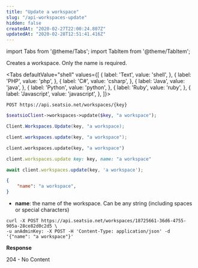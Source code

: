 ```yaml
---
title: "Update a workspace"
slug: "/api-workspaces-update"
hidden: false
createdAt: "2020-02-27T22:00:24.807Z"
updatedAt: "2020-02-28T12:51:41.416Z"
---
```


import Tabs from '@theme/Tabs';
import TabItem from '@theme/TabItem';

Creates a workspace. Only the name is required.



<Tabs 
  defaultValue="shell"
  values={[
{ label: 'Text', value: 'shell', },
{ label: 'PHP', value: 'php', },
{ label: 'C#', value: 'csharp', },
{ label: 'Java', value: 'java', },
{ label: 'Python', value: 'python', },
{ label: 'Ruby', value: 'ruby', },
{ label: 'Javascript', value: 'javascript', },
]}>
<TabItem value='shell'>

```shell
POST https://api.seatsio.net/workspaces/{key}
```

</TabItem>
<TabItem value='php'>

```php
$seatsioClient->workspaces->update($key, "a workspace");
```

</TabItem>
<TabItem value='csharp'>

```csharp
Client.Workspaces.Update(key, "a workspace);

```

</TabItem>
<TabItem value='java'>

```java
client.workspaces.update(key, "a workspace");
```

</TabItem>
<TabItem value='python'>

```python
client.workspaces.update(key, "a workspace")
```

</TabItem>
<TabItem value='ruby'>

```ruby
client.workspaces.update key: key, name: "a workspace"
```

</TabItem>
<TabItem value='javascript'>

```javascript
await client.workspaces.update(key, 'a workspace');

```

</TabItem>
</Tabs>





```json
{
    "name": "a workspace",
}
```

* **name**: the name of the workspace. Can be any string (including spaces or special characters)

```shell
curl -X POST https://api.seatsio.net/workspaces/18725661-36d6-4755-905a-28ce82d0c2d5 \
-u anAdminKey: -X POST -H 'Content-Type: application/json' -d '{"name": "a workspace"}'
```

**Response**

204 - No Content
